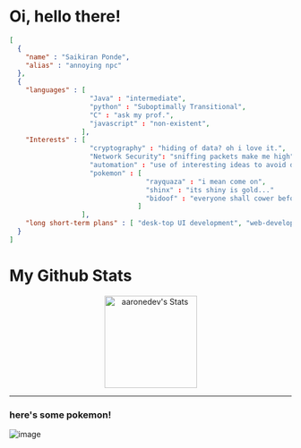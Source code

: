 # Oi, hello there!
```json
[
  {
    "name" : "Saikiran Ponde",
    "alias" : "annoying npc"
  },
  {
    "languages" : [
                    "Java" : "intermediate",
                    "python" : "Suboptimally Transitional",
                    "C" : "ask my prof.",
                    "javascript" : "non-existent",
                  ],
    "Interests" : [
                    "cryptography" : "hiding of data? oh i love it.",
                    "Network Security": "sniffing packets make me high"
                    "automation" : "use of interesting ideas to avoid doing manual stuff i.e. im lazy",
                    "pokemon" : [
                                  "rayquaza" : "i mean come on",
                                  "shinx" : "its shiny is gold..."
                                  "bidoof" : "everyone shall cower before the HM God"
                                ]
                  ],
    "long short-term plans" : [ "desk-top UI development", "web-development", "microcontroller project" ]
  }
]
```
# My Github Stats
<p align="center">
    <img src="https://github-readme-stats.vercel.app/api?username=Duck-005&theme=tokyonight&show_icons=true&hide_border=true&count_private=true" alt="aaronedev's Stats" height="165">
</p>

---

### here's some pokemon!  

![image](https://github.com/Duck-005/Duck-005/assets/151392202/18e04fc4-8911-4bc5-beff-d289496a26e3)
